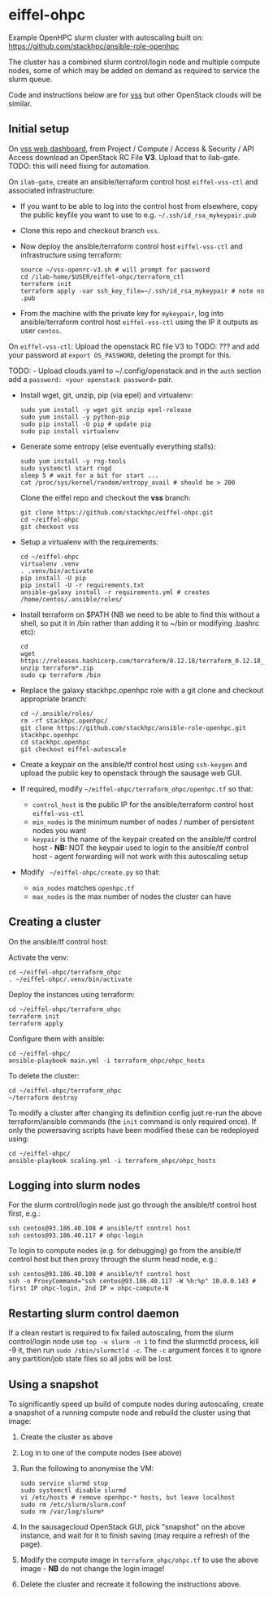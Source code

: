 # eiffel-ohpc

Example OpenHPC slurm cluster with autoscaling built on:
https://github.com/stackhpc/ansible-role-openhpc

The cluster has a combined slurm control/login node and multiple compute nodes, some of which may be added on demand as required to service the slurm queue.

Code and instructions below are for [vss](https://vss.cloud.private.cam.ac.uk/) but other OpenStack clouds will be similar.

## Initial setup

On [vss web dashboard](https://vss.cloud.private.cam.ac.uk/), from Project / Compute / Access & Security / API Access download an OpenStack RC File **V3**. Upload that to ilab-gate.
TODO: this will need fixing for automation.

On `ilab-gate`, create an ansible/terraform control host `eiffel-vss-ctl` and associated infrastructure:
- If you want to be able to log into the control host from elsewhere, copy the public keyfile you want to use to e.g. `~/.ssh/id_rsa_mykeypair.pub`
- Clone this repo and checkout branch `vss`.
- Now deploy the ansible/terraform control host `eiffel-vss-ctl` and infrastructure using terraform:

  ```shell
  source ~/vss-openrc-v3.sh # will prompt for password
  cd /ilab-home/$USER/eiffel-ohpc/terraform_ctl
  terraform init
  terraform apply -var ssh_key_file=~/.ssh/id_rsa_mykeypair # note no .pub
  ```
- From the machine with the private key for `mykeypair`, log into ansible/terraform control host `eiffel-vss-ctl` using the IP it outputs as user `centos`.

On `eiffel-vss-ctl`:
Upload the openstack RC file V3 to TODO: ??? and add your password at `export OS_PASSWORD`, deleting the prompt for this.

TODO: - Upload clouds.yaml to ~/.config/openstack and in the `auth` section add a `password: <your openstack password>` pair.
- Install wget, git, unzip, pip (via epel) and virtualenv:

  ```shell
  sudo yum install -y wget git unzip epel-release
  sudo yum install -y python-pip
  sudo pip install -U pip # update pip
  sudo pip install virtualenv
  ```

- Generate some entropy (else eventually everything stalls):

  ```shell
  sudo yum install -y rng-tools
  sudo systemctl start rngd
  sleep 5 # wait for a bit for start ...
  cat /proc/sys/kernel/random/entropy_avail # should be > 200
  ```

  Clone the eiffel repo and checkout the **vss** branch:

  ```shell
  git clone https://github.com/stackhpc/eiffel-ohpc.git 
  cd ~/eiffel-ohpc
  git checkout vss
  ```

- Setup a virtualenv with the requirements:

  ```shell
  cd ~/eiffel-ohpc
  virtualenv .venv
  . .venv/bin/activate
  pip install -U pip
  pip install -U -r requirements.txt
  ansible-galaxy install -r requirements.yml # creates /home/centos/.ansible/roles/
  ```

- Install terraform on $PATH (NB we need to be able to find this without a shell, so put it in /bin rather than adding it to ~/bin or modifying .bashrc etc):

  ```shell
  cd
  wget https://releases.hashicorp.com/terraform/0.12.18/terraform_0.12.18_linux_amd64.zip
  unzip terraform*.zip
  sudo cp terraform /bin
  ```

- Replace the galaxy stackhpc.openhpc role with a git clone and checkout appropriate branch:

  ```shell
  cd ~/.ansible/roles/
  rm -rf stackhpc.openhpc/
  git clone https://github.com/stackhpc/ansible-role-openhpc.git stackhpc.openhpc
  cd stackhpc.openhpc
  git checkout eiffel-autoscale
  ```

- Create a keypair on the ansible/tf control host using `ssh-keygen` and upload the public key to openstack through the sausage web GUI.

- If required, modify  `~/eiffel-ohpc/terraform_ohpc/openhpc.tf` so that:

    - `control_host` is the public IP for the ansible/terraform control host `eiffel-vss-ctl`
    - `min_nodes` is the minimum number of nodes / number of persistent nodes you want
    - `keypair` is the name of the keypair created on the ansible/tf control host - **NB:** NOT the keypair used to login 
      to the ansible/tf control host - agent forwarding will not work with this autoscaling setup
    
- Modify ` ~/eiffel-ohpc/create.py` so that:

    - `min_nodes` matches `openhpc.tf`
    - `max_nodes` is the max number of nodes the cluster can have

## Creating a cluster

On the ansible/tf control host:

Activate the venv:

```shell
cd ~/eiffel-ohpc/terraform_ohpc
. ~/eiffel-ohpc/.venv/bin/activate
```

Deploy the instances using terraform:

```shell
cd ~/eiffel-ohpc/terraform_ohpc
terraform init
terraform apply
```

Configure them with ansible:

```shell
cd ~/eiffel-ohpc/
ansible-playbook main.yml -i terraform_ohpc/ohpc_hosts
```

To delete the cluster:

```shell
cd ~/eiffel-ohpc/terraform_ohpc
~/terraform destroy
```

To modify a cluster after changing its definition config just re-run the above terraform/ansible commands (the `init` command is only required once). If only the powersaving scripts have been modified these can be redeployed using:

```shell
cd ~/eiffel-ohpc/
ansible-playbook scaling.yml -i terraform_ohpc/ohpc_hosts
```

## Logging into slurm nodes

For the slurm control/login node just go through the ansible/tf control host first, e.g.:

```shell
ssh centos@93.186.40.108 # ansible/tf control host
ssh centos@93.186.40.117 # ohpc-login
```

To login to compute nodes (e.g. for debugging) go from the ansible/tf control host but then proxy through the slurm head node, e.g.:

```shell
ssh centos@93.186.40.108 # ansible/tf control host
ssh -o ProxyCommand="ssh centos@93.186.40.117 -W %h:%p" 10.0.0.143 # first IP ohpc-login, 2nd IP = ohpc-compute-N
```

## Restarting slurm control daemon
If a clean restart is required to fix failed autoscaling, from the slurm control/login node use `top -u slurm -n 1` to find the slurmctld process, kill -9 it, then run `sudo /sbin/slurmctld -c`. The `-c` argument forces it to ignore any partition/job state files so all jobs will be lost.

## Using a snapshot
To significantly speed up build of compute nodes during autoscaling, create a snapshot of a running compute node and rebuild the cluster using that image:

1. Create the cluster as above

2. Log in to one of the compute nodes (see above)

3. Run the following to anonymise the VM:

   ```shell
   sudo service slurmd stop
   sudo systemctl disable slurmd
   vi /etc/hosts # remove openhpc-* hosts, but leave localhost
   sudo rm /etc/slurm/slurm.conf
   sudo rm /var/log/slurm*
   ```

4. In the sausagecloud OpenStack GUI, pick "snapshot" on the above instance, and wait for it to finish saving (may require a refresh of the page).

5. Modify the compute image in `terraform_ohpc/ohpc.tf` to use the above image - **NB** do not change the login image!

6. Delete the cluster and recreate it following the instructions above.
